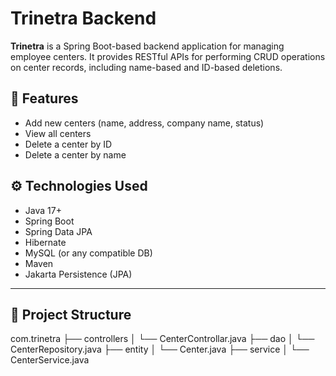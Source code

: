 # Trinetra Backend

**Trinetra** is a Spring Boot-based backend application for managing employee centers. It provides RESTful APIs for performing CRUD operations on center records, including name-based and ID-based deletions.

## 📌 Features

- Add new centers (name, address, company name, status)
- View all centers
- Delete a center by ID
- Delete a center by name

## ⚙️ Technologies Used

- Java 17+
- Spring Boot
- Spring Data JPA
- Hibernate
- MySQL (or any compatible DB)
- Maven
- Jakarta Persistence (JPA)

---

## 📁 Project Structure

com.trinetra
├── controllers
│ └── CenterControllar.java
├── dao
│ └── CenterRepository.java
├── entity
│ └── Center.java
├── service
│ └── CenterService.java
